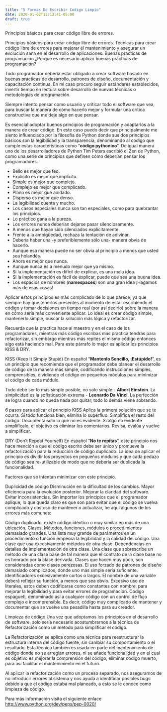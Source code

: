 ```yaml
---
title: "5 Formas De Escribir Codigo Limpio"
date: 2020-01-02T12:13:41-05:00
draft: true
---
```


Principios básicos para crear código libre de errores.

Principios básicos para crear código libre de errores.
Técnicas para crear código libre de errores para mejorar él mantenimiento y asegurar un evolución sana en el desarrollo de aplicaciones.
Buenas prácticas de programación
¿Porque es necesario aplicar buenas prácticas de programación?

Todo programador debería estar obligado a crear software basado en buenas prácticas de desarrollo, patrones de diseño, documentación y capacitación continua. En mi caso procuro seguir estándares establecidos, invertir tiempo en lectura sobre desarrollo de nuevas técnicas o metodologías de programación.

Siempre intento pensar como usuario y criticar todo el software que vea, para buscar la manera de cómo hacerlo mejor y formular una crítica constructiva que me deje algo en que pensar.

Es esencial adoptar buenos principios de programación y adaptarlos a la manera de crear código. En este caso puedo decir que principalmente me siento influenciado por la filosofía de Python donde sus dos principios básicos son la legibilidad y la transparencia, denominando al código que cumple estas características como “__código pythonico__”. De igual manera uno de los desarrolladores de Python Tim Peters escribió el Zen de Python, como una serie de principios que definen cómo deberían pensar los programadores.

- Bello es mejor que feo.
- Explícito es mejor que implícito.
- Simple es mejor que complejo.
- Complejo es mejor que complicado.
- Plano es mejor que anidado.
- Disperso es mejor que denso.
- La legibilidad cuenta y mucho.
- Los casos especiales nunca son tan especiales, como para quebrantar los principios.
- Lo práctico gana a la pureza.
- Los errores nunca deberían dejarse pasar silenciosamente.
- A menos que hayan sido silenciados explícitamente.
- Frente a la ambigüedad, rechaza la tentación de adivinar.
- Debería haber una -y preferiblemente sólo una- manera obvia de hacerlo.
- Aunque esa manera puede no ser obvia al principio a menos que usted sea holandés.
- Ahora es mejor que nunca.
- Aunque nunca es a menudo mejor que ya mismo.
- Si la implementación es difícil de explicar, es una mala idea.
- Si la implementación es fácil de explicar, puede que sea una buena idea.
- Los espacios de nombres (__namespaces__) son una gran idea ¡Hagamos más de esas cosas!

Aplicar estos principios es más complicado de lo que parece, ya que siempre hay que tenerlos presentes al momento de estar escribiendo el código y tomar decisiones en tiempo real (por así decirlo) sobre la manera en cómo sería más conveniente aplicar. Lo ideal es crear código simple, mantenerlo simple, buscar la solución más lógica y refactorizar.

Recuerda que la practica hace al maestro y en el caso de los programadores, mientras más código escribas más practica tendrás para refactorizar, sin embargo mientras más repites el mismo código entonces algo está haciendo mal. Para este párrafo lo mejor es aplicar los principios KISS & DRY.



KISS (Keep It Simply Stupid)
En español “__Mantenlo Sencillo, ¡Estúpido!__”, es un principio que recomienda que el programador debe planear el desarrollo de código de la manera mas simple, codificando instrucciones simples, comprensibles, dividiendo el código en pequeños módulos para minimizar el código de cada módulo.

Todo debe ser lo más simple posible, no solo simple - __Albert Einstein__.
La simplicidad es la sofisticación extrema - __Leonardo Da Vinci__.
La perfección se logra cuando no queda nada por quitar, todo lo demás viene sobrando.


6 pasos para aplicar el principio KISS
Aplica la primera solución que se te ocurra.
Si todo funciona bien, elimina lo superfluo.
Simplifica el resto del código.
Documenta solo lo que no es evidente.
Si algo no evidente simplifícalo, el objetivo es eliminar los comentarios.
Revisa, evalúa y vuelve a simplificar.


DRY (Don’t Repeat Yourself)
En español “__No te repitas__”, este principio nos hace mención a que el código escrito debe ser único y promueve la refactorización para la reducción de código duplicado. La idea de aplicar el principio es dividir los proyectos en pequeños módulos y que cada pedazo de código sea re-utilizable de modo que no debería ser duplicada la funcionalidad.

Factores que se intentan minimizar con este principio.

Duplicidad de código
Disminución en la dificultad de los cambios.
Mayor eficiencia para la evolución posterior.
Mejorar la claridad del software.
Evitar inconsistencias.
Sin importar los principios que el programador aplique, lo que queda claro es que son para evitar que el código se vuelva complicado y costoso de mantener o actualizar, he aquí algunos de los errores más comunes:

Código duplicado, existe código idéntico o muy similar en más de una ubicación.
Clases, Métodos, funciones, módulos o procedimientos demasiado grandes.
Una lista muy grande de parámetros en un procedimiento o función empeora la legibilidad y la calidad del código.
Una clase que usa excesivamente métodos de otra clase.
Dependencias en detalles de implementación de otra clase.
Una clase que sobrescribe un método de una clase base de tal manera que el contrato de la clase base no es honrado por la clase derivada.
Clases que hacen muy poco, son consideradas como clases perezosas.
El uso forzado de patrones de diseño demasiado complicados, donde uno más simple sería suficiente.
Identificadores excesivamente cortos o largos. El nombre de una variable deberá reflejar su función, a menos que sea obvio.
Excesivo uso de literales, estos deben codificarse como constantes con nombre, para mejorar la legibilidad y para evitar errores de programación.
Código espagueti, denominado así a cualquier código con un control de flujo complejo e incomprensible. Es decir, código muy complicado de mantener y documentar que se vuelve una pesadilla hasta para su creador.


Limpieza de código
Una vez que adoptamos los principios en el desarrollo de software, solo sería necesario acostumbrarnos a la técnica de Refactorización como un método para simplificar el código.

La Refactorización se aplica como una técnica para reestructurar la estructura interna del código fuente, sin cambiar su comportamiento o el resultado. Esta técnica también es usada en parte del mantenimiento de código donde no se arreglan errores, ni se añade funcionalidad y en el cual es objetivo es mejorar la comprensión del código, eliminar código muerto, para así facilitar el mantenimiento en el futuro.

Al aplicar la refactorización como un proceso separado, nos aseguramos de no introducir errores al sistema y nos ayuda a identificar posibles bugs debido a que el código estaba mal planeado, a esto se le conoce como limpieza de código.

Para más información visita el siguiente enlace http://www.python.org/dev/peps/pep-0020/
